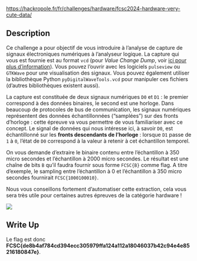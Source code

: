 
https://hackropole.fr/fr/challenges/hardware/fcsc2024-hardware-very-cute-data/

## Description

Ce challenge a pour objectif de vous introduire à l’analyse de capture de signaux électroniques numériques à l’analyseur logique. La capture qui vous est fournie est au format `vcd` (pour _Value Change Dump_, voir [ici pour plus d’information](https://sigrok.org/wiki/File_format:Vcd)). Vous pouvez l’ouvrir avec les logiciels `pulseview` ou `GTKWave` pour une visualisation des signaux. Vous pouvez également utiliser la bibliothèque Python `pyDigitalWaveTools.vcd` pour manipuler ces fichiers (d’autres bibliothèques existent aussi).

La capture est constituée de deux signaux numériques `D0` et `D1` : le premier correspond à des données binaires, le second est une horloge. Dans beaucoup de protocoles de bus de communication, les signaux numériques représentent des données échantillonnées (“samplées”) sur des fronts d’horloge : cette épreuve va vous permettre de vous familiariser avec ce concept. Le signal de données qui nous intéresse ici, à savoir `D0`, est échantillonné sur les **fronts descendants de l’horloge** : lorsque `D1` passe de `1` à `0`, l’état de `D0` correspond à la valeur à retenir à cet échantillon temporel.

On vous demande d’extraire le binaire contenu entre l’échantillon à 350 micro secondes et l’échantillon à 2000 micro secondes. Le résultat est une chaîne de bits `B` qu’il faudra fournir sous forme `FCSC{B}` comme flag. A titre d’exemple, le sampling entre l’échantillon à 0 et l’échantillon à 350 micro secondes fournirait `FCSC{1000100010}`.

Nous vous conseillons fortement d’automatiser cette extraction, cela vous sera très utile pour certaines autres épreuves de la catégorie hardware !

![](https://hackropole.fr/challenges/fcsc2024-hardware-very-cute-data/public/very_cute_data.png)

## Write Up


Le flag est donc **FCSC{de8b4af784cd394ecc305979ffa124a112a18046037b42c94e4e85216180847e}**.